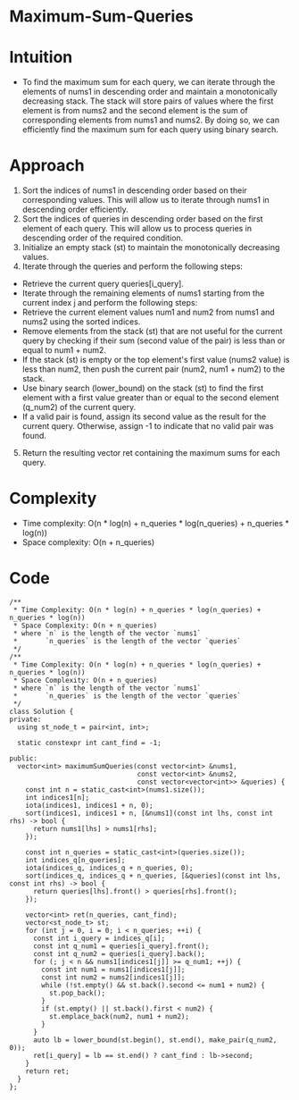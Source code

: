 # Maximum-Sum-Queries

# Intuition
- To find the maximum sum for each query, we can iterate through the elements of nums1 in descending order and maintain a monotonically decreasing stack. The stack will store pairs of values where the first element is from nums2 and the second element is the sum of corresponding elements from nums1 and nums2. By doing so, we can efficiently find the maximum sum for each query using binary search.
# Approach
1. Sort the indices of nums1 in descending order based on their corresponding values. This will allow us to iterate through nums1 in descending order efficiently.
2. Sort the indices of queries in descending order based on the first element of each query. This will allow us to process queries in descending order of the required condition.
3. Initialize an empty stack (st) to maintain the monotonically decreasing values.
4. Iterate through the queries and perform the following steps:
- Retrieve the current query queries[i_query].
- Iterate through the remaining elements of nums1 starting from the current index j and perform the following steps:
- Retrieve the current element values num1 and num2 from nums1 and nums2 using the sorted indices.
- Remove elements from the stack (st) that are not useful for the current query by checking if their sum (second value of the pair) is less than or equal to num1 + num2.
- If the stack (st) is empty or the top element's first value (nums2 value) is less than num2, then push the current pair (num2, num1 + num2) to the stack.
- Use binary search (lower_bound) on the stack (st) to find the first element with a first value greater than or equal to the second element (q_num2) of the current query.
- If a valid pair is found, assign its second value as the result for the current query. Otherwise, assign -1 to indicate that no valid pair was found.
5. Return the resulting vector ret containing the maximum sums for each query.
# Complexity
- Time complexity:
O(n * log(n) + n_queries * log(n_queries) + n_queries * log(n))
- Space complexity:
 O(n + n_queries)
# Code
```
/**
 * Time Complexity: O(n * log(n) + n_queries * log(n_queries) + n_queries * log(n))
 * Space Complexity: O(n + n_queries)
 * where `n` is the length of the vector `nums1`
 *       `n_queries` is the length of the vector `queries`
 */
/**
 * Time Complexity: O(n * log(n) + n_queries * log(n_queries) + n_queries * log(n))
 * Space Complexity: O(n + n_queries)
 * where `n` is the length of the vector `nums1`
 *       `n_queries` is the length of the vector `queries`
 */
class Solution {
private:
  using st_node_t = pair<int, int>;
  
  static constexpr int cant_find = -1;
  
public:
  vector<int> maximumSumQueries(const vector<int> &nums1,
                                const vector<int> &nums2,
                                const vector<vector<int>> &queries) {
    const int n = static_cast<int>(nums1.size());
    int indices1[n];
    iota(indices1, indices1 + n, 0);
    sort(indices1, indices1 + n, [&nums1](const int lhs, const int rhs) -> bool {
      return nums1[lhs] > nums1[rhs];
    });
    
    const int n_queries = static_cast<int>(queries.size());
    int indices_q[n_queries];
    iota(indices_q, indices_q + n_queries, 0);
    sort(indices_q, indices_q + n_queries, [&queries](const int lhs, const int rhs) -> bool {
      return queries[lhs].front() > queries[rhs].front();
    });
    
    vector<int> ret(n_queries, cant_find);
    vector<st_node_t> st;
    for (int j = 0, i = 0; i < n_queries; ++i) {
      const int i_query = indices_q[i];
      const int q_num1 = queries[i_query].front();
      const int q_num2 = queries[i_query].back();
      for (; j < n && nums1[indices1[j]] >= q_num1; ++j) {
        const int num1 = nums1[indices1[j]];
        const int num2 = nums2[indices1[j]];
        while (!st.empty() && st.back().second <= num1 + num2) {
          st.pop_back();
        }
        if (st.empty() || st.back().first < num2) {
          st.emplace_back(num2, num1 + num2);
        }
      }
      auto lb = lower_bound(st.begin(), st.end(), make_pair(q_num2, 0));
      ret[i_query] = lb == st.end() ? cant_find : lb->second;
    }
    return ret;
  }
};
